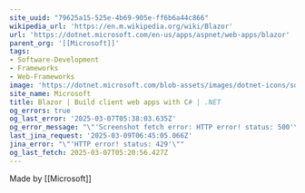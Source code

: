 ```yaml
---
site_uuid: "79625a15-525e-4b69-905e-ff6b6a44c866"
wikipedia_url: 'https://en.m.wikipedia.org/wiki/Blazor'
url: 'https://dotnet.microsoft.com/en-us/apps/aspnet/web-apps/blazor'
parent_org: '[[Microsoft]]'
tags:
- Software-Development
- Frameworks
- Web-Frameworks
image: 'https://dotnet.microsoft.com/blob-assets/images/dotnet-icons/square.png'
site_name: Microsoft
title: Blazor | Build client web apps with C# | .NET
og_errors: true
og_last_error: '2025-03-07T05:38:03.635Z'
og_error_message: "\"'Screenshot fetch error: HTTP error! status: 500'\""
last_jina_request: '2025-03-09T06:45:05.066Z'
jina_error: "\"'HTTP error! status: 429'\""
og_last_fetch: 2025-03-07T05:20:56.427Z
---
```


Made by [[Microsoft]]


